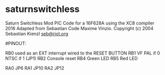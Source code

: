 # saturnswitchless

Saturn Switchless Mod PIC Code for a 16F628A using the XC8 compiler
2016 Adapted from Sebastian Code Maxime Vinzio. 
Copyright (c) 2004 Sebastian Kienzl <seb@riot.org>

#PINOUT:

 RB0 used as an EXT interrupt wired to the RESET BUTTON
 RB1 VF PAL if 0 NTSC if 1 (JP1)
 RB2 Console reset
 RB4 Green LED
 RB5 Red   LED

 RA0 JP6
 RA1 JP10
 RA2 JP12
 
